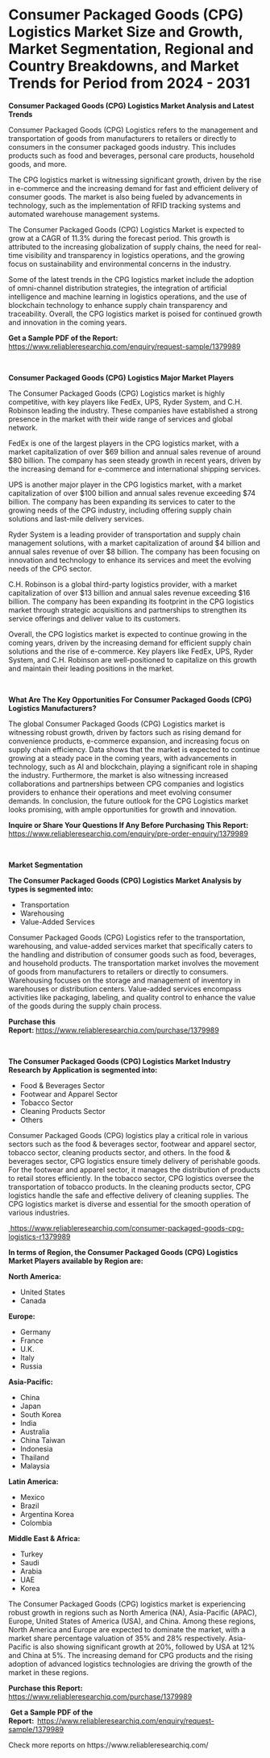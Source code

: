 <p><h1>Consumer Packaged Goods (CPG) Logistics Market Size and Growth, Market Segmentation, Regional and Country Breakdowns, and Market Trends for Period from 2024 -  2031</h1></p><p><strong>Consumer Packaged Goods (CPG) Logistics Market Analysis and Latest Trends</strong></p>
<p><p>Consumer Packaged Goods (CPG) Logistics refers to the management and transportation of goods from manufacturers to retailers or directly to consumers in the consumer packaged goods industry. This includes products such as food and beverages, personal care products, household goods, and more.</p><p>The CPG logistics market is witnessing significant growth, driven by the rise in e-commerce and the increasing demand for fast and efficient delivery of consumer goods. The market is also being fueled by advancements in technology, such as the implementation of RFID tracking systems and automated warehouse management systems.</p><p>The Consumer Packaged Goods (CPG) Logistics Market is expected to grow at a CAGR of 11.3% during the forecast period. This growth is attributed to the increasing globalization of supply chains, the need for real-time visibility and transparency in logistics operations, and the growing focus on sustainability and environmental concerns in the industry.</p><p>Some of the latest trends in the CPG logistics market include the adoption of omni-channel distribution strategies, the integration of artificial intelligence and machine learning in logistics operations, and the use of blockchain technology to enhance supply chain transparency and traceability. Overall, the CPG logistics market is poised for continued growth and innovation in the coming years.</p></p>
<p><strong>Get a Sample PDF of the Report:&nbsp;</strong> <a href="https://www.reliableresearchiq.com/enquiry/request-sample/1379989">https://www.reliableresearchiq.com/enquiry/request-sample/1379989</a></p>
<p>&nbsp;</p>
<p><strong>Consumer Packaged Goods (CPG) Logistics Major Market Players</strong></p>
<p><p>The Consumer Packaged Goods (CPG) Logistics market is highly competitive, with key players like FedEx, UPS, Ryder System, and C.H. Robinson leading the industry. These companies have established a strong presence in the market with their wide range of services and global network.</p><p>FedEx is one of the largest players in the CPG logistics market, with a market capitalization of over $69 billion and annual sales revenue of around $80 billion. The company has seen steady growth in recent years, driven by the increasing demand for e-commerce and international shipping services.</p><p>UPS is another major player in the CPG logistics market, with a market capitalization of over $100 billion and annual sales revenue exceeding $74 billion. The company has been expanding its services to cater to the growing needs of the CPG industry, including offering supply chain solutions and last-mile delivery services.</p><p>Ryder System is a leading provider of transportation and supply chain management solutions, with a market capitalization of around $4 billion and annual sales revenue of over $8 billion. The company has been focusing on innovation and technology to enhance its services and meet the evolving needs of the CPG sector.</p><p>C.H. Robinson is a global third-party logistics provider, with a market capitalization of over $13 billion and annual sales revenue exceeding $16 billion. The company has been expanding its footprint in the CPG logistics market through strategic acquisitions and partnerships to strengthen its service offerings and deliver value to its customers.</p><p>Overall, the CPG logistics market is expected to continue growing in the coming years, driven by the increasing demand for efficient supply chain solutions and the rise of e-commerce. Key players like FedEx, UPS, Ryder System, and C.H. Robinson are well-positioned to capitalize on this growth and maintain their leading positions in the market.</p></p>
<p>&nbsp;</p>
<p><strong>What Are The Key Opportunities For Consumer Packaged Goods (CPG) Logistics Manufacturers?</strong></p>
<p><p>The global Consumer Packaged Goods (CPG) Logistics market is witnessing robust growth, driven by factors such as rising demand for convenience products, e-commerce expansion, and increasing focus on supply chain efficiency. Data shows that the market is expected to continue growing at a steady pace in the coming years, with advancements in technology, such as AI and blockchain, playing a significant role in shaping the industry. Furthermore, the market is also witnessing increased collaborations and partnerships between CPG companies and logistics providers to enhance their operations and meet evolving consumer demands. In conclusion, the future outlook for the CPG Logistics market looks promising, with ample opportunities for growth and innovation.</p></p>
<p><strong>Inquire or Share Your Questions If Any Before Purchasing This Report:</strong> <a href="https://www.reliableresearchiq.com/enquiry/pre-order-enquiry/1379989">https://www.reliableresearchiq.com/enquiry/pre-order-enquiry/1379989</a></p>
<p>&nbsp;</p>
<p><strong>Market Segmentation</strong></p>
<p><strong>The Consumer Packaged Goods (CPG) Logistics Market Analysis by types is segmented into:</strong></p>
<p><ul><li>Transportation</li><li>Warehousing</li><li>Value-Added Services</li></ul></p>
<p><p>Consumer Packaged Goods (CPG) Logistics refer to the transportation, warehousing, and value-added services market that specifically caters to the handling and distribution of consumer goods such as food, beverages, and household products. The transportation market involves the movement of goods from manufacturers to retailers or directly to consumers. Warehousing focuses on the storage and management of inventory in warehouses or distribution centers. Value-added services encompass activities like packaging, labeling, and quality control to enhance the value of the goods during the supply chain process.</p></p>
<p><strong>Purchase this Report:&nbsp;</strong><a href="https://www.reliableresearchiq.com/purchase/1379989">https://www.reliableresearchiq.com/purchase/1379989</a></p>
<p>&nbsp;</p>
<p><strong>The Consumer Packaged Goods (CPG) Logistics Market Industry Research by Application is segmented into:</strong></p>
<p><ul><li>Food & Beverages Sector</li><li>Footwear and Apparel Sector</li><li>Tobacco Sector</li><li>Cleaning Products Sector</li><li>Others</li></ul></p>
<p><p>Consumer Packaged Goods (CPG) logistics play a critical role in various sectors such as the food & beverages sector, footwear and apparel sector, tobacco sector, cleaning products sector, and others. In the food & beverages sector, CPG logistics ensure timely delivery of perishable goods. For the footwear and apparel sector, it manages the distribution of products to retail stores efficiently. In the tobacco sector, CPG logistics oversee the transportation of tobacco products. In the cleaning products sector, CPG logistics handle the safe and effective delivery of cleaning supplies. The CPG logistics market is diverse and essential for the smooth operation of various industries.</p></p>
<p><a href="https://www.reliableresearchiq.com/consumer-packaged-goods-cpg-logistics-r1379989">&nbsp;https://www.reliableresearchiq.com/consumer-packaged-goods-cpg-logistics-r1379989</a></p>
<p><strong>In terms of Region, the Consumer Packaged Goods (CPG) Logistics Market Players available by Region are:</strong></p>
<p>
    <p> <strong> North America: </strong>
        <ul>
            <li>United States</li>
            <li>Canada</li>
        </ul>
        </p> 
    <p> <strong> Europe: </strong>
        <ul>
            <li>Germany</li>
            <li>France</li>
            <li>U.K.</li>
            <li>Italy</li>
            <li>Russia</li>
        </ul>
        </p> 
    <p> <strong> Asia-Pacific: </strong>
        <ul>
            <li>China</li>
            <li>Japan</li>
            <li>South Korea</li>
            <li>India</li>
            <li>Australia</li>
            <li>China Taiwan</li>
            <li>Indonesia</li>
            <li>Thailand</li>
            <li>Malaysia</li>
        </ul>
        </p> 
    <p> <strong> Latin America: </strong>
        <ul>
            <li>Mexico</li>
            <li>Brazil</li>
            <li>Argentina Korea</li>
            <li>Colombia</li>
        </ul>
        </p> 
    <p> <strong> Middle East & Africa: </strong>
        <ul>
            <li>Turkey</li>
            <li>Saudi</li>
            <li>Arabia</li>
            <li>UAE</li>
            <li>Korea</li>
        </ul>
    </p>
    </p>
<p><p>The Consumer Packaged Goods (CPG) logistics market is experiencing robust growth in regions such as North America (NA), Asia-Pacific (APAC), Europe, United States of America (USA), and China. Among these regions, North America and Europe are expected to dominate the market, with a market share percentage valuation of 35% and 28% respectively. Asia-Pacific is also showing significant growth at 20%, followed by USA at 12% and China at 5%. The increasing demand for CPG products and the rising adoption of advanced logistics technologies are driving the growth of the market in these regions.</p></p>
<p><strong>Purchase this Report: </strong><a href="https://www.reliableresearchiq.com/purchase/1379989">https://www.reliableresearchiq.com/purchase/1379989</a></p>
<p>&nbsp;<strong>Get a Sample PDF of the Report:&nbsp;&nbsp;</strong><a href="https://www.reliableresearchiq.com/enquiry/request-sample/1379989">https://www.reliableresearchiq.com/enquiry/request-sample/1379989</a></p>
<p><strong></strong></p>
<p>Check more reports on https://www.reliableresearchiq.com/</p>